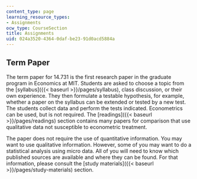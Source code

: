 ```yaml
---
content_type: page
learning_resource_types:
- Assignments
ocw_type: CourseSection
title: Assignments
uid: 024a3520-4364-0daf-be23-91d0acd5884a
---
```


Term Paper
----------

The term paper for 14.731 is the first research paper in the graduate program in Economics at MIT. Students are asked to choose a topic from the [syllabus]({{< baseurl >}}/pages/syllabus), class discussion, or their own experience. They then formulate a testable hypothesis, for example, whether a paper on the syllabus can be extended or tested by a new test. The students collect data and perform the tests indicated. Econometrics can be used, but is not required. The [readings]({{< baseurl >}}/pages/readings) section contains many papers for comparison that use qualitative data not susceptible to econometric treatment.

The paper does not require the use of quantitative information. You may want to use qualitative information. However, some of you may want to do a statistical analysis using micro data. All of you will need to know which published sources are available and where they can be found. For that information, please consult the [study materials]({{< baseurl >}}/pages/study-materials) section.